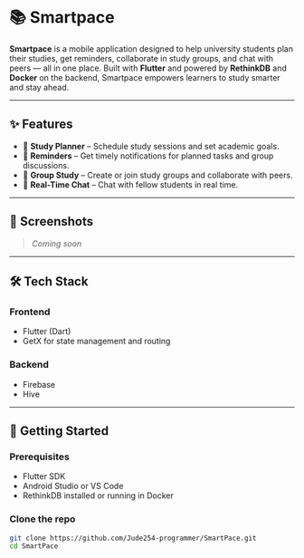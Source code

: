 # 📚 Smartpace

**Smartpace** is a mobile application designed to help university students plan their studies, get reminders, collaborate in study groups, and chat with peers — all in one place. Built with **Flutter** and powered by **RethinkDB** and **Docker** on the backend, Smartpace empowers learners to study smarter and stay ahead.

---

## ✨ Features

- 📅 **Study Planner** – Schedule study sessions and set academic goals.
- 🔔 **Reminders** – Get timely notifications for planned tasks and group discussions.
- 🧠 **Group Study** – Create or join study groups and collaborate with peers.
- 💬 **Real-Time Chat** – Chat with fellow students in real time.
  

---

## 📱 Screenshots

> _Coming soon_ 

---

## 🛠️ Tech Stack

### Frontend
- Flutter (Dart)
- GetX for state management and routing

### Backend
- Firebase
- Hive

---

## 🚀 Getting Started

### Prerequisites
- Flutter SDK
- Android Studio or VS Code
- RethinkDB installed or running in Docker

### Clone the repo

```bash
git clone https://github.com/Jude254-programmer/SmartPace.git
cd SmartPace

